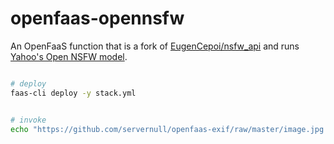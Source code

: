 # openfaas-opennsfw
An OpenFaaS function that is a fork of [EugenCepoi/nsfw_api](https://github.com/EugenCepoi/nsfw_api) and runs [Yahoo's Open NSFW model](https://github.com/yahoo/open_nsfw).

```bash

# deploy
faas-cli deploy -y stack.yml


# invoke
echo "https://github.com/servernull/openfaas-exif/raw/master/image.jpg &> /dev/null && cat output.json" | faas-cli invoke openfaas-opennsfw
